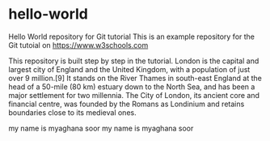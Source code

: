 # hello-world
Hello World repository for Git tutorial
This is an example repository for the Git tutoial on https://www.w3schools.com

This repository is built step by step in the tutorial.
London is the capital and largest city of England and the United Kingdom, with a population of just over 9 million.[9] It stands on the River Thames in south-east England at the head of a 50-mile (80 km) estuary down to the North Sea, and has been a major settlement for two millennia.
The City of London, its ancient core and financial centre, was founded by the Romans as Londinium and retains boundaries close to its medieval ones.

my name is myaghana soor
my name is myaghana soor

